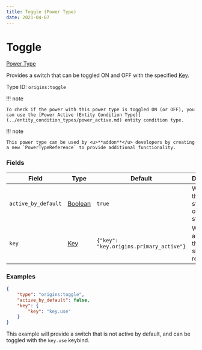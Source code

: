 ```yaml
---
title: Toggle (Power Type)
date: 2021-04-07
---
```


# Toggle

[Power Type](../power_types.md)

Provides a switch that can be toggled ON and OFF with the specified [Key](../data_types/key.md).

Type ID: `origins:toggle`

!!! note

    To check if the power with this power type is toggled ON (or OFF), you can use the [Power Active (Entity Condition Type)](../entity_condition_types/power_active.md) entity condition type.

!!! note

    This power type can be used by <u>**addon**</u> developers by creating a new `PowerTypeReference` to provide additional functionality.


### Fields

Field  | Type | Default | Description
-------|------|---------|-------------
`active_by_default` | [Boolean](../data_types/boolean.md) | `true` | Whether this power starts in the on or off state.
`key` | [Key](../data_types/key.md) | `{"key": "key.origins.primary_active"}` | Which active key this power should respond to.



### Examples

```json
{
    "type": "origins:toggle",
    "active_by_default": false,
    "key": {
        "key": "key.use"
    }
}
```

This example will provide a switch that is not active by default, and can be toggled with the `key.use` keybind.
